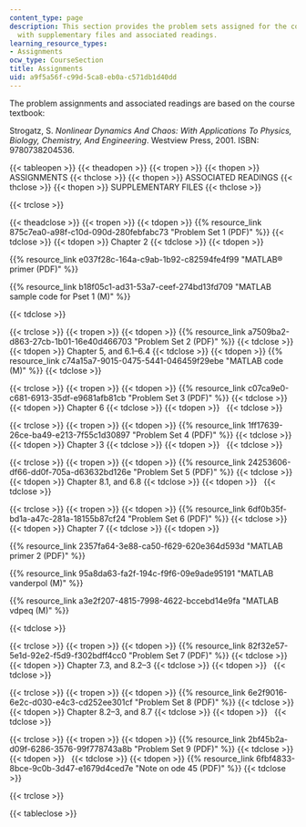 ```yaml
---
content_type: page
description: This section provides the problem sets assigned for the course along
  with supplementary files and associated readings.
learning_resource_types:
- Assignments
ocw_type: CourseSection
title: Assignments
uid: a9f5a56f-c99d-5ca8-eb0a-c571db1d40dd
---
```


The problem assignments and associated readings are based on the course textbook:

Strogatz, S. _Nonlinear Dynamics And Chaos: With Applications To Physics, Biology, Chemistry, And Engineering_. Westview Press, 2001. ISBN: 9780738204536.

{{< tableopen >}}
{{< theadopen >}}
{{< tropen >}}
{{< thopen >}}
ASSIGNMENTS
{{< thclose >}}
{{< thopen >}}
ASSOCIATED READINGS
{{< thclose >}}
{{< thopen >}}
SUPPLEMENTARY FILES
{{< thclose >}}

{{< trclose >}}

{{< theadclose >}}
{{< tropen >}}
{{< tdopen >}}
{{% resource_link 875c7ea0-a98f-c10d-090d-280febfabc73 "Problem Set 1 (PDF)" %}}
{{< tdclose >}}
{{< tdopen >}}
Chapter 2
{{< tdclose >}}
{{< tdopen >}}


{{% resource_link e037f28c-164a-c9ab-1b92-c82594fe4f99 "MATLAB® primer (PDF)" %}}

{{% resource_link b18f05c1-ad31-53a7-ceef-274bd13fd709 "MATLAB sample code for Pset 1 (M)" %}}


{{< tdclose >}}

{{< trclose >}}
{{< tropen >}}
{{< tdopen >}}
{{% resource_link a7509ba2-d863-27cb-1b01-16e40d466703 "Problem Set 2 (PDF)" %}}
{{< tdclose >}}
{{< tdopen >}}
Chapter 5, and 6.1–6.4
{{< tdclose >}}
{{< tdopen >}}
{{% resource_link c74a15a7-9015-0475-5441-046459f29ebe "MATLAB code (M)" %}}
{{< tdclose >}}

{{< trclose >}}
{{< tropen >}}
{{< tdopen >}}
{{% resource_link c07ca9e0-c681-6913-35df-e9681afb81cb "Problem Set 3 (PDF)" %}}
{{< tdclose >}}
{{< tdopen >}}
Chapter 6
{{< tdclose >}}
{{< tdopen >}}
 
{{< tdclose >}}

{{< trclose >}}
{{< tropen >}}
{{< tdopen >}}
{{% resource_link 1ff17639-26ce-ba49-e213-7f55c1d30897 "Problem Set 4 (PDF)" %}}
{{< tdclose >}}
{{< tdopen >}}
Chapter 3
{{< tdclose >}}
{{< tdopen >}}
 
{{< tdclose >}}

{{< trclose >}}
{{< tropen >}}
{{< tdopen >}}
{{% resource_link 24253606-df66-dd0f-705a-d63632bd126e "Problem Set 5 (PDF)" %}}
{{< tdclose >}}
{{< tdopen >}}
Chapter 8.1, and 6.8
{{< tdclose >}}
{{< tdopen >}}
 
{{< tdclose >}}

{{< trclose >}}
{{< tropen >}}
{{< tdopen >}}
{{% resource_link 6df0b35f-bd1a-a47c-281a-18155b87cf24 "Problem Set 6 (PDF)" %}}
{{< tdclose >}}
{{< tdopen >}}
Chapter 7
{{< tdclose >}}
{{< tdopen >}}


{{% resource_link 2357fa64-3e88-ca50-f629-620e364d593d "MATLAB primer 2 (PDF)" %}}

{{% resource_link 95a8da63-fa2f-194c-f9f6-09e9ade95191 "MATLAB vanderpol (M)" %}}

{{% resource_link a3e2f207-4815-7998-4622-bccebd14e9fa "MATLAB vdpeq (M)" %}}


{{< tdclose >}}

{{< trclose >}}
{{< tropen >}}
{{< tdopen >}}
{{% resource_link 82f32e57-5e1d-92e2-f5d9-f302bdff4cc0 "Problem Set 7 (PDF)" %}}
{{< tdclose >}}
{{< tdopen >}}
Chapter 7.3, and 8.2–3
{{< tdclose >}}
{{< tdopen >}}
 
{{< tdclose >}}

{{< trclose >}}
{{< tropen >}}
{{< tdopen >}}
{{% resource_link 6e2f9016-6e2c-d030-e4c3-cd252ee301cf "Problem Set 8 (PDF)" %}}
{{< tdclose >}}
{{< tdopen >}}
Chapter 8.2–3, and 8.7
{{< tdclose >}}
{{< tdopen >}}
 
{{< tdclose >}}

{{< trclose >}}
{{< tropen >}}
{{< tdopen >}}
{{% resource_link 2bf45b2a-d09f-6286-3576-99f778743a8b "Problem Set 9 (PDF)" %}}
{{< tdclose >}}
{{< tdopen >}}
 
{{< tdclose >}}
{{< tdopen >}}
{{% resource_link 6fbf4833-8bce-9c0b-3d47-e1679d4ced7e "Note on ode 45 (PDF)" %}}
{{< tdclose >}}

{{< trclose >}}

{{< tableclose >}}